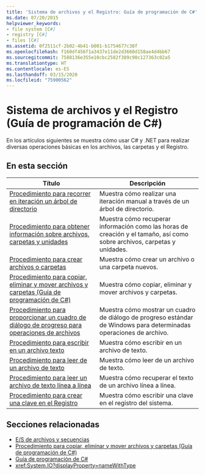 ```yaml
---
title: 'Sistema de archivos y el Registro: Guía de programación de C#'
ms.date: 07/20/2015
helpviewer_keywords:
- file system [C#]
- registry [C#]
- files [C#]
ms.assetid: 0f2511cf-2b02-4b41-b001-b1754677c38f
ms.openlocfilehash: f160df456f1a3437e11de2d3660d158ae4d4bb67
ms.sourcegitcommit: 7588136e355e10cbc2582f389c90c127363c02a5
ms.translationtype: HT
ms.contentlocale: es-ES
ms.lasthandoff: 03/15/2020
ms.locfileid: "75900562"
---
```

# <a name="file-system-and-the-registry-c-programming-guide"></a>Sistema de archivos y el Registro (Guía de programación de C#)

En los artículos siguientes se muestra cómo usar C# y .NET para realizar diversas operaciones básicas en los archivos, las carpetas y el Registro.

## <a name="in-this-section"></a>En esta sección

|**Título**|**Descripción**|
|---------------|---------------------|
|[Procedimiento para recorrer en iteración un árbol de directorio](how-to-iterate-through-a-directory-tree.md)|Muestra cómo realizar una iteración manual a través de un árbol de directorio.|
|[Procedimiento para obtener información sobre archivos, carpetas y unidades](how-to-get-information-about-files-folders-and-drives.md)|Muestra cómo recuperar información como las horas de creación y el tamaño, así como sobre archivos, carpetas y unidades.|
|[Procedimiento para crear archivos o carpetas](how-to-create-a-file-or-folder.md)|Muestra cómo crear un archivo o una carpeta nuevos.|
|[Procedimiento para copiar, eliminar y mover archivos y carpetas (Guía de programación de C#)](how-to-copy-delete-and-move-files-and-folders.md)|Muestra cómo copiar, eliminar y mover archivos y carpetas.|
|[Procedimiento para proporcionar un cuadro de diálogo de progreso para operaciones de archivos](how-to-provide-a-progress-dialog-box-for-file-operations.md)|Muestra cómo mostrar un cuadro de diálogo de progreso estándar de Windows para determinadas operaciones de archivo.|
|[Procedimiento para escribir en un archivo texto](how-to-write-to-a-text-file.md)|Muestra cómo escribir en un archivo de texto.|
|[Procedimiento para leer de un archivo de texto](how-to-read-from-a-text-file.md)|Muestra cómo leer de un archivo de texto.|
|[Procedimiento para leer un archivo de texto línea a línea](how-to-read-a-text-file-one-line-at-a-time.md)|Muestra cómo recuperar el texto de un archivo línea a línea.|
|[Procedimiento para crear una clave en el Registro](how-to-create-a-key-in-the-registry.md)|Muestra cómo escribir una clave en el registro del sistema.|

## <a name="related-sections"></a>Secciones relacionadas

- [E/S de archivos y secuencias](../../../standard/io/index.md)
- [Procedimiento para copiar, eliminar y mover archivos y carpetas (Guía de programación de C#)](how-to-copy-delete-and-move-files-and-folders.md)
- [Guía de programación de C#](../index.md)
- <xref:System.IO?displayProperty=nameWithType>
